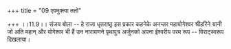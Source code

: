 +++
title = "09 एवमुक्त्वा ततो"

+++
।।11.9।। संजय बोला -- हे राजा धृतराष्ठ्र इस प्रकार कहनेके अनन्तर
महायोगेश्वर श्रीहरिने यानी जो अति महान् और योगेश्वर भी हैं उन नारायणने
पृथापुत्र अर्जुनको अपना ईश्वरीय परम रूप -- विराट्स्वरूप दिखलाया।
